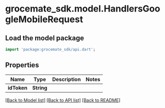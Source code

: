 # grocemate_sdk.model.HandlersGoogleMobileRequest

## Load the model package
```dart
import 'package:grocemate_sdk/api.dart';
```

## Properties
Name | Type | Description | Notes
------------ | ------------- | ------------- | -------------
**idToken** | **String** |  | 

[[Back to Model list]](../README.md#documentation-for-models) [[Back to API list]](../README.md#documentation-for-api-endpoints) [[Back to README]](../README.md)


